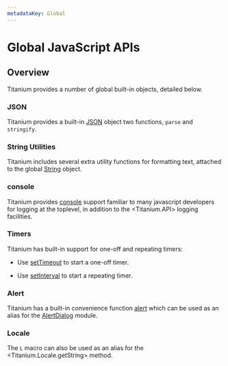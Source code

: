 ```yaml
---
metadataKey: Global
---
```


# Global JavaScript APIs

<TypeHeader/>

## Overview

Titanium provides a number of global built-in objects, detailed below.

### JSON

Titanium provides a built-in [JSON](Global.JSON) object two functions, `parse` and `stringify`.

### String Utilities

Titanium includes several extra utility functions for formatting text, attached to the
global [String](Global.String) object.

### console

Titanium provides [console](Global.console) support familiar to many javascript developers
for logging at the toplevel, in addition to the <Titanium.API> logging facilities.

### Timers

Titanium has built-in support for one-off and repeating timers:

*    Use [setTimeout](Global.setTimeout) to start a one-off timer.

*    Use [setInterval](Global.setInterval) to start a repeating timer.

### Alert

Titanium has a built-in convenience function [alert](Global.alert) which can be used as an alias
for the [AlertDialog](Titanium.UI.AlertDialog) module.

### Locale

The `L` macro can also be used as an alias for the <Titanium.Locale.getString> method.

<ApiDocs/>
